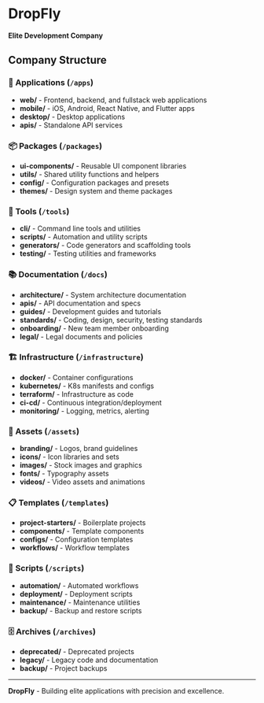 # DropFly

**Elite Development Company**

## Company Structure

### 📱 Applications (`/apps`)
- **web/** - Frontend, backend, and fullstack web applications
- **mobile/** - iOS, Android, React Native, and Flutter apps  
- **desktop/** - Desktop applications
- **apis/** - Standalone API services

### 📦 Packages (`/packages`)
- **ui-components/** - Reusable UI component libraries
- **utils/** - Shared utility functions and helpers
- **config/** - Configuration packages and presets
- **themes/** - Design system and theme packages

### 🔧 Tools (`/tools`)
- **cli/** - Command line tools and utilities
- **scripts/** - Automation and utility scripts
- **generators/** - Code generators and scaffolding tools
- **testing/** - Testing utilities and frameworks

### 📚 Documentation (`/docs`)
- **architecture/** - System architecture documentation
- **apis/** - API documentation and specs
- **guides/** - Development guides and tutorials
- **standards/** - Coding, design, security, testing standards
- **onboarding/** - New team member onboarding
- **legal/** - Legal documents and policies

### 🏗️ Infrastructure (`/infrastructure`)
- **docker/** - Container configurations
- **kubernetes/** - K8s manifests and configs
- **terraform/** - Infrastructure as code
- **ci-cd/** - Continuous integration/deployment
- **monitoring/** - Logging, metrics, alerting

### 🎨 Assets (`/assets`)
- **branding/** - Logos, brand guidelines
- **icons/** - Icon libraries and sets
- **images/** - Stock images and graphics
- **fonts/** - Typography assets
- **videos/** - Video assets and animations

### 📋 Templates (`/templates`)
- **project-starters/** - Boilerplate projects
- **components/** - Template components
- **configs/** - Configuration templates
- **workflows/** - Workflow templates

### 📜 Scripts (`/scripts`)
- **automation/** - Automated workflows
- **deployment/** - Deployment scripts
- **maintenance/** - Maintenance utilities
- **backup/** - Backup and restore scripts

### 🗄️ Archives (`/archives`)
- **deprecated/** - Deprecated projects
- **legacy/** - Legacy code and documentation
- **backup/** - Project backups

---

**DropFly** - Building elite applications with precision and excellence.